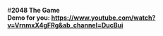 #**2048 The Game**    
**Demo for you: https://www.youtube.com/watch?v=VrnmxX4gFRg&ab_channel=DucBui**
